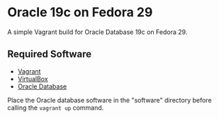 # Oracle 19c on Fedora 29

A simple Vagrant build for Oracle Database 19c on Fedora 29.

## Required Software

* [Vagrant](https://www.vagrantup.com/downloads.html)
* [VirtualBox](https://www.virtualbox.org/wiki/Downloads)
* [Oracle Database](https://www.oracle.com/technetwork/database/enterprise-edition/downloads/oracle19c-linux-5462157.html)

Place the Oracle database software in the "software" directory before calling the `vagrant up` command.
